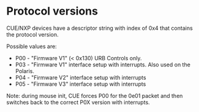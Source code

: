# Protocol versions

CUE/NXP devices have a descriptor string with index of 0x4 that contains the protocol version.

Possible values are:

- P00 - "Firmware V1" (< 0x130) URB Controls only.
- P03 - "Firmware V1" interface setup with interrupts. Also used on the Polaris.
- P04 - "Firmware V2" interface setup with interrupts
- P05 - "Firmware V3" interface setup with interrupts

Note: during mouse init, CUE forces P00 for the 0e01 packet and then switches back to the correct P0X version with interrupts.